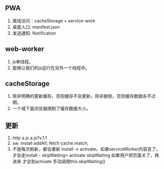 ## PWA 
  1. 离线访问：cacheStorage + service-work
  2. 桌面人口: manifest.json
  3. 发送通知: Notification

## web-worker
  1. js单线程。
  2. 能够让我们的js运行在另外一个线程中。

## cacheStorage
  1. 除非明确的更新缓存，否则缓存不会更新。除非删除，否则缓存数据永不过期。
  2. 一个域下面浏览器限制了缓存数据大小。

## 更新
  1. http a.js  a.js?v.1.1
  2. sw. install addAll; fetch  cache.match; 
  3. 不是每次刷新，都会重新 install -> activate。如果serviceWorker内容变了，才会走install - skipWaiting> activate
    skipWaiting 如果用户把页面关了，再进来 才会到activate
    手动调用this.skipWaiting()